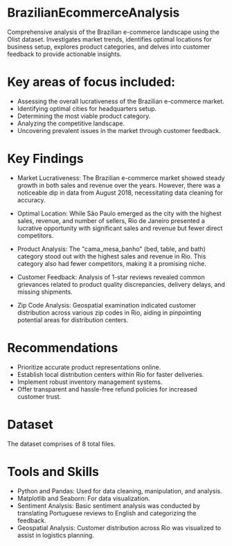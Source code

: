 # BrazilianEcommerceAnalysis
Comprehensive analysis of the Brazilian e-commerce landscape using the Olist dataset. Investigates market trends, identifies optimal locations for business setup, explores product categories, and delves into customer feedback to provide actionable insights.

# Key areas of focus included:

- Assessing the overall lucrativeness of the Brazilian e-commerce market.
- Identifying optimal cities for headquarters setup.
- Determining the most viable product category.
- Analyzing the competitive landscape.
- Uncovering prevalent issues in the market through customer feedback.

# Key Findings

- Market Lucrativeness: The Brazilian e-commerce market showed steady growth in both sales and revenue over the years. However, there was a noticeable dip in data from August 2018, necessitating data cleaning for accuracy.

- Optimal Location: While São Paulo emerged as the city with the highest sales, revenue, and number of sellers, Rio de Janeiro presented a lucrative opportunity with significant sales and revenue but fewer direct competitors.

- Product Analysis: The "cama_mesa_banho" (bed, table, and bath) category stood out with the highest sales and revenue in Rio. This category also had fewer competitors, making it a promising niche.

- Customer Feedback: Analysis of 1-star reviews revealed common grievances related to product quality discrepancies, delivery delays, and missing shipments.

- Zip Code Analysis: Geospatial examination indicated customer distribution across various zip codes in Rio, aiding in pinpointing potential areas for distribution centers.

# Recommendations

- Prioritize accurate product representations online.
- Establish local distribution centers within Rio for faster deliveries.
- Implement robust inventory management systems.
- Offer transparent and hassle-free refund policies for increased customer trust.

# Dataset

The dataset comprises of 8 total files. 

# Tools and Skills

- Python and Pandas: Used for data cleaning, manipulation, and analysis.
- Matplotlib and Seaborn: For data visualization.
- Sentiment Analysis: Basic sentiment analysis was conducted by translating Portuguese reviews to English and categorizing the feedback.
- Geospatial Analysis: Customer distribution across Rio was visualized to assist in logistics planning.

